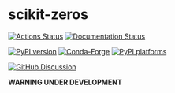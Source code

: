 # scikit-zeros

[![Actions Status][actions-badge]][actions-link]
[![Documentation Status][rtd-badge]][rtd-link]

[![PyPI version][pypi-version]][pypi-link]
[![Conda-Forge][conda-badge]][conda-link]
[![PyPI platforms][pypi-platforms]][pypi-link]

[![GitHub Discussion][github-discussions-badge]][github-discussions-link]

<!-- SPHINX-START -->

<!-- prettier-ignore-start -->
[actions-badge]:            https://github.com/j-bowhay/scikit-zeros/workflows/CI/badge.svg
[actions-link]:             https://github.com/j-bowhay/scikit-zeros/actions
[conda-badge]:              https://img.shields.io/conda/vn/conda-forge/scikit-zeros
[conda-link]:               https://github.com/conda-forge/scikit-zeros-feedstock
[github-discussions-badge]: https://img.shields.io/static/v1?label=Discussions&message=Ask&color=blue&logo=github
[github-discussions-link]:  https://github.com/j-bowhay/scikit-zeros/discussions
[pypi-link]:                https://pypi.org/project/scikit-zeros/
[pypi-platforms]:           https://img.shields.io/pypi/pyversions/scikit-zeros
[pypi-version]:             https://img.shields.io/pypi/v/scikit-zeros
[rtd-badge]:                https://readthedocs.org/projects/scikit-zeros/badge/?version=latest
[rtd-link]:                 https://scikit-zeros.readthedocs.io/en/latest/?badge=latest

<!-- prettier-ignore-end -->

**WARNING UNDER DEVELOPMENT**
